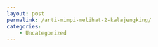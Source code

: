 ```yaml
---
layout: post
permalink: /arti-mimpi-melihat-2-kalajengking/
categories:
    - Uncategorized
---
```



